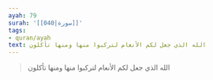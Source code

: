 ```yaml
---
ayah: 79
surah: '[[040|سورة]]'
tags:
- quran/ayah
text: الله الذي جعل لكم الأنعام لتركبوا منها ومنها تأكلون
---
```

> الله الذي جعل لكم الأنعام لتركبوا منها ومنها تأكلون
